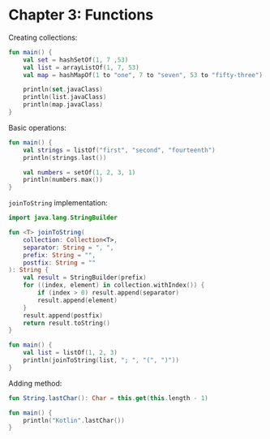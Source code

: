 # Chapter 3: Functions

Creating collections:

```kotlin
fun main() {
	val set = hashSetOf(1, 7 ,53)
	val list = arrayListOf(1, 7, 53)
	val map = hashMapOf(1 to "one", 7 to "seven", 53 to "fifty-three")

	println(set.javaClass)
	println(list.javaClass)
	println(map.javaClass)
}
```

Basic operations:

```kotlin
fun main() {
	val strings = listOf("first", "second", "fourteenth")
	println(strings.last())

	val numbers = setOf(1, 2, 3, 1)
	println(numbers.max())
}
```

`joinToString` implementation:

```kotlin
import java.lang.StringBuilder

fun <T> joinToString(
	collection: Collection<T>,
	separator: String = ", ",
	prefix: String = "",
	postfix: String = ""
): String {
	val result = StringBuilder(prefix)
	for ((index, element) in collection.withIndex()) {
		if (index > 0) result.append(separator)
		result.append(element)
	}
	result.append(postfix)
	return result.toString()
}

fun main() {
	val list = listOf(1, 2, 3)
	println(joinToString(list, "; ", "(", ")"))
}
```

Adding method:

```kotlin
fun String.lastChar(): Char = this.get(this.length - 1)

fun main() {
	println("Kotlin".lastChar())
}
```


